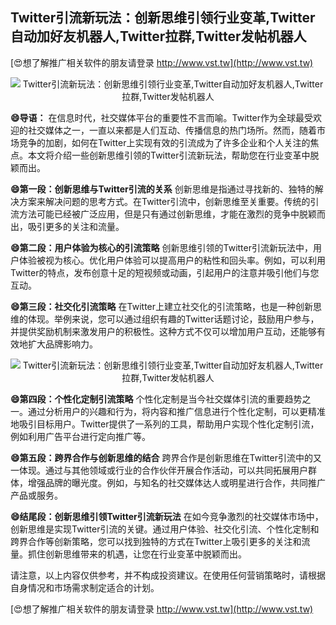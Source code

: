 ## **Twitter引流新玩法：创新思维引领行业变革,Twitter自动加好友机器人,Twitter拉群,Twitter发帖机器人**

[😍想了解推广相关软件的朋友请登录 http://www.vst.tw](http://www.vst.tw)

 <center><img src="https://vst.tw/MP4/tuiguang/png/0.png" alt="Twitter引流新玩法：创新思维引领行业变革,Twitter自动加好友机器人,Twitter拉群,Twitter发帖机器人"></center>

**😄导语：**
在信息时代，社交媒体平台的重要性不言而喻。Twitter作为全球最受欢迎的社交媒体之一，一直以来都是人们互动、传播信息的热门场所。然而，随着市场竞争的加剧，如何在Twitter上实现有效的引流成为了许多企业和个人关注的焦点。本文将介绍一些创新思维引领的Twitter引流新玩法，帮助您在行业变革中脱颖而出。

**😄第一段：创新思维与Twitter引流的关系**
创新思维是指通过寻找新的、独特的解决方案来解决问题的思考方式。在Twitter引流中，创新思维至关重要。传统的引流方法可能已经被广泛应用，但是只有通过创新思维，才能在激烈的竞争中脱颖而出，吸引更多的关注和流量。

**😄第二段：用户体验为核心的引流策略**
创新思维引领的Twitter引流新玩法中，用户体验被视为核心。优化用户体验可以提高用户的粘性和回头率。例如，可以利用Twitter的特点，发布创意十足的短视频或动画，引起用户的注意并吸引他们与您互动。

**😄第三段：社交化引流策略**
在Twitter上建立社交化的引流策略，也是一种创新思维的体现。举例来说，您可以通过组织有趣的Twitter话题讨论，鼓励用户参与，并提供奖励机制来激发用户的积极性。这种方式不仅可以增加用户互动，还能够有效地扩大品牌影响力。

 <center><img src="https://vst.tw/MP4/tuiguang/png/1.png" alt="Twitter引流新玩法：创新思维引领行业变革,Twitter自动加好友机器人,Twitter拉群,Twitter发帖机器人"></center>

**😄第四段：个性化定制引流策略**
个性化定制是当今社交媒体引流的重要趋势之一。通过分析用户的兴趣和行为，将内容和推广信息进行个性化定制，可以更精准地吸引目标用户。Twitter提供了一系列的工具，帮助用户实现个性化定制引流，例如利用广告平台进行定向推广等。

**😄第五段：跨界合作与创新思维的结合**
跨界合作是创新思维在Twitter引流中的又一体现。通过与其他领域或行业的合作伙伴开展合作活动，可以共同拓展用户群体，增强品牌的曝光度。例如，与知名的社交媒体达人或明星进行合作，共同推广产品或服务。

**😄结尾段：创新思维引领Twitter引流新玩法**
在如今竞争激烈的社交媒体市场中，创新思维是实现Twitter引流的关键。通过用户体验、社交化引流、个性化定制和跨界合作等创新策略，您可以找到独特的方式在Twitter上吸引更多的关注和流量。抓住创新思维带来的机遇，让您在行业变革中脱颖而出。

请注意，以上内容仅供参考，并不构成投资建议。在使用任何营销策略时，请根据自身情况和市场需求制定适合的计划。

[😍想了解推广相关软件的朋友请登录 http://www.vst.tw](http://www.vst.tw)



